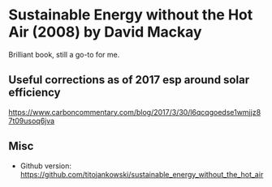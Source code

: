# Sustainable Energy without the Hot Air (2008) by David Mackay

Brilliant book, still a go-to for me.

## Useful corrections as of 2017 esp around solar efficiency

https://www.carboncommentary.com/blog/2017/3/30/l6qcqgoedse1wmjjz87t09usoq6jva

## Misc

* Github version: https://github.com/titojankowski/sustainable_energy_without_the_hot_air


